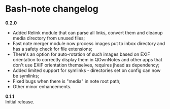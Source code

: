 Bash-note changelog
=========

**0.2.0**  
- Added Relink module that can parse all links, convert them and cleanup media directory from unused files;  
- Fast note merger module now process images put to inbox directory and has a safety check for file extensions;  
- There's an option for auto-rotation of such images based on EXIF orientation to correctly display them in QOwnNotes and other apps that don't use EXIF orientation themselves, requires jhead as dependency;  
- Added limited support for symlinks - directories set on config can now be symlinks;  
- Fixed bugs when there is "media" in note root path;  
- Other minor enhancements.

**0.1.1**  
Initial release. 
